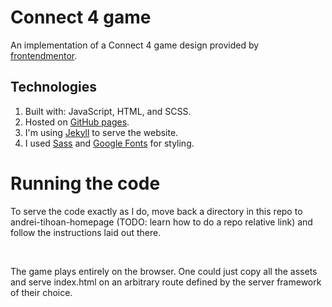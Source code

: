 # Connect 4 game

An implementation of a Connect 4 game design provided by [frontendmentor](https://frontendmentor.io).

## Technologies

1. Built with: JavaScript, HTML, and SCSS.
2. Hosted on [GitHub pages](https://pages.github.com/). 
3. I'm using [Jekyll](https://jekyllrb.com/) to serve the website. 
4. I used [Sass](https://sass-lang.com/) and
   [Google Fonts](https://www.google.com/fonts) for styling.

# Running the code

To serve the code exactly as I do, move back a directory in this repo to andrei-tihoan-homepage (TODO: learn how to do a repo relative link) and follow the instructions laid out there.

<br>

The game plays entirely on the browser. One could just copy all the assets and serve index.html on an arbitrary route defined by the server framework of their choice.



